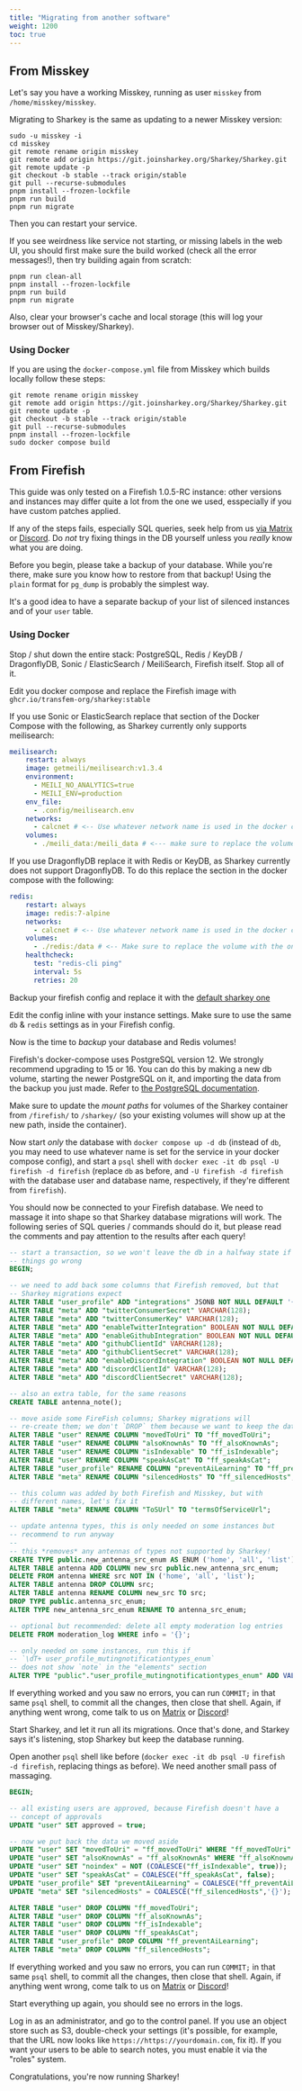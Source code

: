 ```yaml
---
title: "Migrating from another software"
weight: 1200
toc: true
---
```


## From Misskey

Let's say you have a working Misskey, running as user `misskey` from
`/home/misskey/misskey`.

Migrating to Sharkey is the same as updating to a newer Misskey
version:

```shell
sudo -u misskey -i
cd misskey
git remote rename origin misskey
git remote add origin https://git.joinsharkey.org/Sharkey/Sharkey.git
git remote update -p
git checkout -b stable --track origin/stable
git pull --recurse-submodules
pnpm install --frozen-lockfile
pnpm run build
pnpm run migrate
```

Then you can restart your service.

If you see weirdness like service not starting, or missing labels in
the web UI, you should first make sure the build worked (check all the
error messages!), then try building again from scratch:

```shell
pnpm run clean-all
pnpm install --frozen-lockfile
pnpm run build
pnpm run migrate
```

Also, clear your browser's cache and local storage (this will log your
browser out of Misskey/Sharkey).

### Using Docker

If you are using the `docker-compose.yml` file from Misskey which builds locally follow these steps:

```shell
git remote rename origin misskey
git remote add origin https://git.joinsharkey.org/Sharkey/Sharkey.git
git remote update -p
git checkout -b stable --track origin/stable
git pull --recurse-submodules
pnpm install --frozen-lockfile
sudo docker compose build
```

## From Firefish

This guide was only tested on a Firefish 1.0.5-RC instance: other
versions and instances may differ quite a lot from the one we used,
esspecially if you have custom patches applied.

If any of the steps fails, especially SQL queries, seek help from us
[via Matrix](https://matrix.to/#/#sharkey-support:shourai.de) or
[Discord](https://discord.gg/8hF6pMVWja). Do *not* try fixing things
in the DB yourself unless you *really* know what you are doing.

Before you begin, please take a backup of your database. While you're
there, make sure you know how to restore from that backup! Using the
`plain` format for `pg_dump` is probably the simplest way.

It's a good idea to have a separate backup of your list of silenced
instances and of your `user` table.

### Using Docker

Stop / shut down the entire stack: PostgreSQL, Redis / KeyDB /
DragonflyDB, Sonic / ElasticSearch / MeiliSearch, Firefish
itself. Stop all of it.

Edit you docker compose and replace the Firefish image with
`ghcr.io/transfem-org/sharkey:stable`

If you use Sonic or ElasticSearch replace that section of the Docker
Compose with the following, as Sharkey currently only supports
meilisearch:

```yaml
meilisearch:
    restart: always
    image: getmeili/meilisearch:v1.3.4
    environment:
      - MEILI_NO_ANALYTICS=true
      - MEILI_ENV=production
    env_file:
      - .config/meilisearch.env
    networks:
      - calcnet # <-- Use whatever network name is used in the docker compose here
    volumes:
      - ./meili_data:/meili_data # <--- make sure to replace the volume with one that fits your existing docker compose
```

If you use DragonflyDB replace it with Redis or KeyDB, as Sharkey
currently does not support DragonflyDB. To do this replace the section
in the docker compose with the following:

```yaml
redis:
    restart: always
    image: redis:7-alpine
    networks:
      - calcnet # <-- Use whatever network name is used in the docker compose here
    volumes:
      - ./redis:/data # <-- Make sure to replace the volume with the one used in your firefish docker compose
    healthcheck:
      test: "redis-cli ping"
      interval: 5s
      retries: 20
```

Backup your firefish config and replace it with the [default
sharkey
one](https://git.joinsharkey.org/Sharkey/Sharkey/raw/branch/stable/.config/example.yml)

Edit the config inline with your instance settings. Make sure to use
the same `db` & `redis` settings as in your Firefish config.

Now is the time to *backup* your database and Redis volumes!

Firefish's docker-compose uses PostgreSQL version 12. We strongly
recommend upgrading to 15 or 16. You can do this by making a new db
volume, starting the newer PostgreSQL on it, and importing the data
from the backup you just made. Refer to [the PostgreSQL
documentation](https://www.postgresql.org/docs/current/backup-dump.html).

Make sure to update the *mount paths* for volumes of the Sharkey
container from `/firefish/` to `/sharkey/` (so your existing volumes
will show up at the new path, inside the container).

Now start *only* the database with `docker compose up -d db` (instead
of `db`, you may need to use whatever name is set for the service in
your docker compose config), and start a `psql` shell with `docker
exec -it db psql -U firefish -d firefish` (replace `db` as before, and
`-U firefish -d firefish` with the database user and database name,
respectively, if they're different from `firefish`).

You should now be connected to your Firefish database. We need to
massage it into shape so that Sharkey database migrations will
work. The following series of SQL queries / commands should do it, but
please read the comments and pay attention to the results after each
query!

```sql
-- start a transaction, so we won't leave the db in a halfway state if
-- things go wrong
BEGIN;

-- we need to add back some columns that Firefish removed, but that
-- Sharkey migrations expect
ALTER TABLE "user_profile" ADD "integrations" JSONB NOT NULL DEFAULT '{}';
ALTER TABLE "meta" ADD "twitterConsumerSecret" VARCHAR(128);
ALTER TABLE "meta" ADD "twitterConsumerKey" VARCHAR(128);
ALTER TABLE "meta" ADD "enableTwitterIntegration" BOOLEAN NOT NULL DEFAULT false;
ALTER TABLE "meta" ADD "enableGithubIntegration" BOOLEAN NOT NULL DEFAULT false;
ALTER TABLE "meta" ADD "githubClientId" VARCHAR(128);
ALTER TABLE "meta" ADD "githubClientSecret" VARCHAR(128);
ALTER TABLE "meta" ADD "enableDiscordIntegration" BOOLEAN NOT NULL DEFAULT false;
ALTER TABLE "meta" ADD "discordClientId" VARCHAR(128);
ALTER TABLE "meta" ADD "discordClientSecret" VARCHAR(128);

-- also an extra table, for the same reasons
CREATE TABLE antenna_note();

-- move aside some FireFish columns; Sharkey migrations will
-- re-create them; we don't `DROP` them because we want to keep the data
ALTER TABLE "user" RENAME COLUMN "movedToUri" TO "ff_movedToUri";
ALTER TABLE "user" RENAME COLUMN "alsoKnownAs" TO "ff_alsoKnownAs";
ALTER TABLE "user" RENAME COLUMN "isIndexable" TO "ff_isIndexable";
ALTER TABLE "user" RENAME COLUMN "speakAsCat" TO "ff_speakAsCat";
ALTER TABLE "user_profile" RENAME COLUMN "preventAiLearning" TO "ff_preventAiLearning";
ALTER TABLE "meta" RENAME COLUMN "silencedHosts" TO "ff_silencedHosts";

-- this column was added by both Firefish and Misskey, but with
-- different names, let's fix it
ALTER TABLE "meta" RENAME COLUMN "ToSUrl" TO "termsOfServiceUrl";

-- update antenna types, this is only needed on some instances but
-- recommend to run anyway
--
-- this *removes* any antennas of types not supported by Sharkey!
CREATE TYPE public.new_antenna_src_enum AS ENUM ('home', 'all', 'list');
ALTER TABLE antenna ADD COLUMN new_src public.new_antenna_src_enum;
DELETE FROM antenna WHERE src NOT IN ('home', 'all', 'list');
ALTER TABLE antenna DROP COLUMN src;
ALTER TABLE antenna RENAME COLUMN new_src TO src;
DROP TYPE public.antenna_src_enum;
ALTER TYPE new_antenna_src_enum RENAME TO antenna_src_enum;

-- optional but recommended: delete all empty moderation log entries
DELETE FROM moderation_log WHERE info = '{}';

-- only needed on some instances, run this if
-- `\dT+ user_profile_mutingnotificationtypes_enum`
-- does not show `note` in the "elements" section
ALTER TYPE "public"."user_profile_mutingnotificationtypes_enum" ADD VALUE 'note';
```

If everything worked and you saw no errors, you can run `COMMIT;` in
that same `psql` shell, to commit all the changes, then close that
shell. Again, if anything went wrong, come talk to us on
[Matrix](https://matrix.to/#/#sharkey-support:shourai.de) or
[Discord](https://discord.gg/8hF6pMVWja)!

Start Sharkey, and let it run all its migrations. Once that's done,
and Starkey says it's listening, stop Sharkey but keep the database
running.

Open another `psql` shell like before (`docker exec -it db psql -U
firefish -d firefish`, replacing things as before). We need another
small pass of massaging.

```sql
BEGIN;

-- all existing users are approved, because Firefish doesn't have a
-- concept of approvals
UPDATE "user" SET approved = true;

-- now we put back the data we moved aside
UPDATE "user" SET "movedToUri" = "ff_movedToUri" WHERE "ff_movedToUri" IS NOT NULL;
UPDATE "user" SET "alsoKnownAs" = "ff_alsoKnownAs" WHERE "ff_alsoKnownAs" IS NOT NULL;
UPDATE "user" SET "noindex" = NOT (COALESCE("ff_isIndexable", true));
UPDATE "user" SET "speakAsCat" = COALESCE("ff_speakAsCat", false);
UPDATE "user_profile" SET "preventAiLearning" = COALESCE("ff_preventAiLearning", true);
UPDATE "meta" SET "silencedHosts" = COALESCE("ff_silencedHosts",'{}');

ALTER TABLE "user" DROP COLUMN "ff_movedToUri";
ALTER TABLE "user" DROP COLUMN "ff_alsoKnownAs";
ALTER TABLE "user" DROP COLUMN "ff_isIndexable";
ALTER TABLE "user" DROP COLUMN "ff_speakAsCat";
ALTER TABLE "user_profile" DROP COLUMN "ff_preventAiLearning";
ALTER TABLE "meta" DROP COLUMN "ff_silencedHosts";

```

If everything worked and you saw no errors, you can run `COMMIT;` in
that same `psql` shell, to commit all the changes, then close that
shell. Again, if anything went wrong, come talk to us on
[Matrix](https://matrix.to/#/#sharkey-support:shourai.de) or
[Discord](https://discord.gg/8hF6pMVWja)!

Start everything up again, you should see no errors in the logs.

Log in as an administrator, and go to the control panel.
If you use an object store such as S3, double-check your settings
(it's possible, for example, that the URL now looks like
`https://https://yourdomain.com`, fix it). If you want your users to
be able to search notes, you must enable it via the "roles" system.

Congratulations, you're now running Sharkey!
